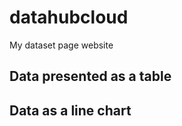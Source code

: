 # datahubcloud

My dataset page website

## Data presented as a table

<FlatUiTable url="BTC-USD.csv" />

## Data as a line chart
<LineChart
  data="BTC-USD.csv"
  title="High x Year"
  xAxis="Date"
  yAxis="High"
/>
